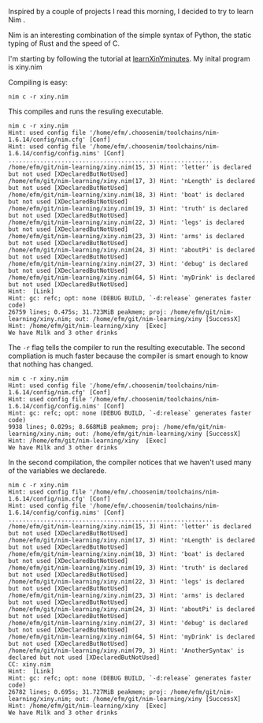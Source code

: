 Inspired by a couple of projects I read this morning, I decided to try to learn Nim .

Nim is an interesting combination of the simple syntax of Python, the static typing of Rust and the speed of C.

I'm starting by following the tutorial at [learnXinYminutes](https://learnxinyminutes.com/docs/nim/). My inital program is xiny.nim 

Compiling is easy:

```
nim c -r xiny.nim
```

This compiles and runs the resuling executable.

```
nim c -r xiny.nim 
Hint: used config file '/home/efm/.choosenim/toolchains/nim-1.6.14/config/nim.cfg' [Conf]
Hint: used config file '/home/efm/.choosenim/toolchains/nim-1.6.14/config/config.nims' [Conf]
..........................................................
/home/efm/git/nim-learning/xiny.nim(15, 3) Hint: 'letter' is declared but not used [XDeclaredButNotUsed]
/home/efm/git/nim-learning/xiny.nim(17, 3) Hint: 'nLength' is declared but not used [XDeclaredButNotUsed]
/home/efm/git/nim-learning/xiny.nim(18, 3) Hint: 'boat' is declared but not used [XDeclaredButNotUsed]
/home/efm/git/nim-learning/xiny.nim(19, 3) Hint: 'truth' is declared but not used [XDeclaredButNotUsed]
/home/efm/git/nim-learning/xiny.nim(22, 3) Hint: 'legs' is declared but not used [XDeclaredButNotUsed]
/home/efm/git/nim-learning/xiny.nim(23, 3) Hint: 'arms' is declared but not used [XDeclaredButNotUsed]
/home/efm/git/nim-learning/xiny.nim(24, 3) Hint: 'aboutPi' is declared but not used [XDeclaredButNotUsed]
/home/efm/git/nim-learning/xiny.nim(27, 3) Hint: 'debug' is declared but not used [XDeclaredButNotUsed]
/home/efm/git/nim-learning/xiny.nim(64, 5) Hint: 'myDrink' is declared but not used [XDeclaredButNotUsed]
Hint:  [Link]
Hint: gc: refc; opt: none (DEBUG BUILD, `-d:release` generates faster code)
26759 lines; 0.475s; 31.723MiB peakmem; proj: /home/efm/git/nim-learning/xiny.nim; out: /home/efm/git/nim-learning/xiny [SuccessX]
Hint: /home/efm/git/nim-learning/xiny  [Exec]
We have Milk and 3 other drinks
```

The `-r` flag tells the compiler to run the resulting executable. The second compliation is much faster because the compiler is smart enough to know that nothing has changed.

```
nim c -r xiny.nim 
Hint: used config file '/home/efm/.choosenim/toolchains/nim-1.6.14/config/nim.cfg' [Conf]
Hint: used config file '/home/efm/.choosenim/toolchains/nim-1.6.14/config/config.nims' [Conf]
Hint: gc: refc; opt: none (DEBUG BUILD, `-d:release` generates faster code)
9938 lines; 0.029s; 8.668MiB peakmem; proj: /home/efm/git/nim-learning/xiny.nim; out: /home/efm/git/nim-learning/xiny [SuccessX]
Hint: /home/efm/git/nim-learning/xiny  [Exec]
We have Milk and 3 other drinks
```


In the second compilation, the compiler notices that we haven't used many of the variables we declarede.

```
nim c -r xiny.nim
Hint: used config file '/home/efm/.choosenim/toolchains/nim-1.6.14/config/nim.cfg' [Conf]
Hint: used config file '/home/efm/.choosenim/toolchains/nim-1.6.14/config/config.nims' [Conf]
..........................................................
/home/efm/git/nim-learning/xiny.nim(15, 3) Hint: 'letter' is declared but not used [XDeclaredButNotUsed]
/home/efm/git/nim-learning/xiny.nim(17, 3) Hint: 'nLength' is declared but not used [XDeclaredButNotUsed]
/home/efm/git/nim-learning/xiny.nim(18, 3) Hint: 'boat' is declared but not used [XDeclaredButNotUsed]
/home/efm/git/nim-learning/xiny.nim(19, 3) Hint: 'truth' is declared but not used [XDeclaredButNotUsed]
/home/efm/git/nim-learning/xiny.nim(22, 3) Hint: 'legs' is declared but not used [XDeclaredButNotUsed]
/home/efm/git/nim-learning/xiny.nim(23, 3) Hint: 'arms' is declared but not used [XDeclaredButNotUsed]
/home/efm/git/nim-learning/xiny.nim(24, 3) Hint: 'aboutPi' is declared but not used [XDeclaredButNotUsed]
/home/efm/git/nim-learning/xiny.nim(27, 3) Hint: 'debug' is declared but not used [XDeclaredButNotUsed]
/home/efm/git/nim-learning/xiny.nim(64, 5) Hint: 'myDrink' is declared but not used [XDeclaredButNotUsed]
/home/efm/git/nim-learning/xiny.nim(79, 3) Hint: 'AnotherSyntax' is declared but not used [XDeclaredButNotUsed]
CC: xiny.nim
Hint:  [Link]
Hint: gc: refc; opt: none (DEBUG BUILD, `-d:release` generates faster code)
26782 lines; 0.695s; 31.727MiB peakmem; proj: /home/efm/git/nim-learning/xiny.nim; out: /home/efm/git/nim-learning/xiny [SuccessX]
Hint: /home/efm/git/nim-learning/xiny  [Exec]
We have Milk and 3 other drinks
```